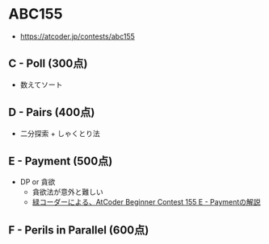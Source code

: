 # ABC155
* https://atcoder.jp/contests/abc155


## C - Poll (300点)
* 数えてソート


## D - Pairs (400点)
* 二分探索 + しゃくとり法


## E - Payment (500点)
* DP or 貪欲
  - 貪欲法が意外と難しい
  - [緑コーダーによる、AtCoder Beginner Contest 155 E - Paymentの解説]( https://qiita.com/hir810/items/73dcb58c7bef7f1ef51a )


## F - Perils in Parallel (600点)
